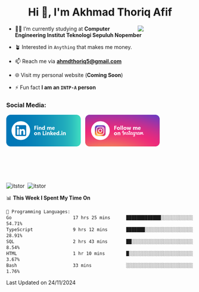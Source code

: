 <h1 align="center">Hi 👋, I'm Akhmad Thoriq Afif</h1>

<img align="right" src="https://i.giphy.com/media/VbnUQpnihPSIgIXuZv/giphy.webp" style="width:30%;">

- 👨‍🎓 I’m currently studying at **Computer Engineering Institut Teknologi Sepuluh Nopember**

- 🪴 Interested in `Anything` that makes me money.

- 📫 Reach me via **ahmdthoriq5@gmail.com**

- 🌐 Visit my personal website (**Coming Soon**)

- ⚡ Fun fact **I am an `INTP-A` person**

<h3 align="left">Social Media:</h3>
<p align="left">
<a href="https://linkedin.com/in/akhmad-thoriq-afif" target="_blank"><img align="center" src="./images/linkedin.png" alt="akhmad-thoriq-afif" width="200" /></a>&nbsp;&nbsp;
<a href="https://instagram.com/ahmdthoriq_" target="_blank"><img align="center" src="./images/instagram.png" alt="ahmdthoriq_"width="200" /></a>
</p>
</br>
</br>
</br>
</br>
<p><img align="center" src="https://github-readme-stats.vercel.app/api?username=itstor&show_icons=true&locale=en&theme=nord" alt="itstor" height="170"/>&nbsp;&nbsp;<img align="center" src="https://github-readme-stats.vercel.app/api/top-langs?username=itstor&show_icons=true&locale=en&layout=compact&theme=nord" alt="itstor" height="170" /></p>

<!--START_SECTION:waka-->
📊 **This Week I Spent My Time On** 

```text
💬 Programming Languages: 
Go                       17 hrs 25 mins      █████████████░░░░░░░░░░░░   54.71% 
TypeScript               9 hrs 12 mins       ███████░░░░░░░░░░░░░░░░░░   28.91% 
SQL                      2 hrs 43 mins       ██░░░░░░░░░░░░░░░░░░░░░░░   8.54% 
HTML                     1 hr 10 mins        █░░░░░░░░░░░░░░░░░░░░░░░░   3.67% 
Bash                     33 mins             ░░░░░░░░░░░░░░░░░░░░░░░░░   1.76%

```


 Last Updated on 24/11/2024
<!--END_SECTION:waka-->
